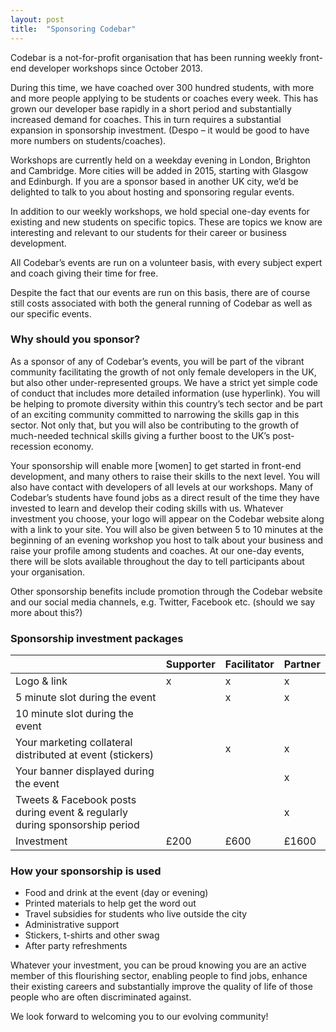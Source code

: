 ```yaml
---
layout: post
title:  "Sponsoring Codebar"
---
```


Codebar is a not-for-profit organisation that has been running weekly front-end developer workshops since October 2013.

During this time, we have coached over 300 hundred students, with more and more people applying to be students or coaches every week. This has grown our developer base rapidly in a short period and substantially increased demand for coaches. This in turn requires a substantial expansion in sponsorship investment. (Despo – it would be good to have more numbers on students/coaches).

Workshops are currently held on a weekday evening in London, Brighton and Cambridge. More cities will be added in 2015, starting with Glasgow and Edinburgh. If you are a sponsor based in another UK city, we’d be delighted to talk to you about hosting and sponsoring regular events.


In addition to our weekly workshops, we hold special one-day events for existing and new students on specific topics. These are topics we know are interesting and relevant to our students for their career or business development.

All Codebar’s events are run on a volunteer basis, with every subject expert and coach giving their time for free.

Despite the fact that our events are run on this basis, there are of course still costs associated with both the general running of Codebar as well as our specific events.

### Why should you sponsor?

As a sponsor of any of Codebar’s events, you will be part of the vibrant community facilitating the growth of not only female developers in the UK, but also other under-represented groups. We have a strict yet simple code of conduct that includes more detailed information (use hyperlink).
You will be helping to promote diversity within this country’s tech sector and be part of an exciting community committed to narrowing the skills gap in this sector. Not only that, but you will also be contributing to the growth of much-needed technical skills giving a further boost to the UK’s post-recession economy.

Your sponsorship will enable more [women] to get started in front-end development, and many others to raise their skills to the next level. You will also have contact with developers of all levels at our workshops. Many of Codebar’s students have found jobs as a direct result of the time they have invested to learn and develop their coding skills with us.
Whatever investment you choose, your logo will appear on the Codebar website along with a link to your site. You will also be given between 5 to 10 minutes at the beginning of an evening workshop you host to talk about your business and raise your profile among students and coaches.
At our one-day events, there will be slots available throughout the day to tell participants about your organisation.

Other sponsorship benefits include promotion through the Codebar website and our social media channels, e.g. Twitter, Facebook etc.  (should we say more about this?)


### Sponsorship investment packages

|  | Supporter | Facilitator | Partner |
| ---- | -----| ------| ----|
| Logo & link | x  | x | x  |
| 5 minute slot during the event |  |  x | x |
| 10 minute slot during the event |  |  |  |
| Your marketing collateral distributed at event (stickers) | | x | x |
| Your banner displayed during the event | | | x |
| Tweets & Facebook posts during event & regularly during sponsorship period | | | x |
| Investment | £200 | £600 | £1600 |


### How your sponsorship is used

- Food and drink at the event (day or evening)
- Printed materials to help get the word out
- Travel subsidies for students who live outside the city
- Administrative support
- Stickers, t-shirts and other swag
- After party refreshments


Whatever your investment, you can be proud knowing you are an active member of this flourishing sector, enabling people to find jobs, enhance their existing careers and substantially improve the quality of life of those people who are often discriminated against.

We look forward to welcoming you to our evolving community!
